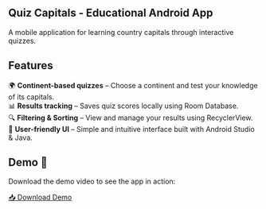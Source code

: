 ## Quiz Capitals - Educational Android App  
A mobile application for learning country capitals through interactive quizzes.  

## Features  
🌍 **Continent-based quizzes** – Choose a continent and test your knowledge of its capitals.  
📊 **Results tracking** – Saves quiz scores locally using Room Database.  
🔍 **Filtering & Sorting** – View and manage your results using RecyclerView.  
🎨 **User-friendly UI** – Simple and intuitive interface built with Android Studio & Java.  

## Demo 🎥  
Download the demo video to see the app in action:  

[📥 Download Demo](./demo.mp4)


